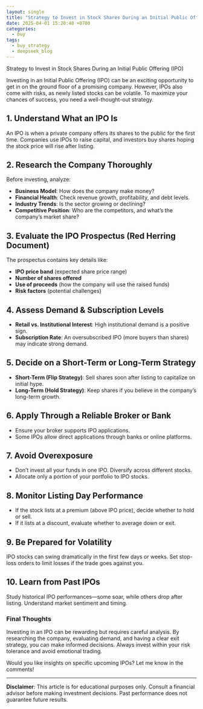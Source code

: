 ```yaml
---
layout: single
title: "Strategy to Invest in Stock Shares During an Initial Public Offering (IPO)"
date: 2025-04-01 15:20:48 +0700
categories:
  - buy
tags:
  - buy_strategy
  - deepseek_blog
---
```


Strategy to Invest in Stock Shares During an Initial Public Offering (IPO)  

Investing in an Initial Public Offering (IPO) can be an exciting opportunity to get in on the ground floor of a promising company. However, IPOs also come with risks, as newly listed stocks can be volatile. To maximize your chances of success, you need a well-thought-out strategy.  

## **1. Understand What an IPO Is**  
An IPO is when a private company offers its shares to the public for the first time. Companies use IPOs to raise capital, and investors buy shares hoping the stock price will rise after listing.  

## **2. Research the Company Thoroughly**  
Before investing, analyze:  
- **Business Model**: How does the company make money?  
- **Financial Health**: Check revenue growth, profitability, and debt levels.  
- **Industry Trends**: Is the sector growing or declining?  
- **Competitive Position**: Who are the competitors, and what’s the company’s market share?  

## **3. Evaluate the IPO Prospectus (Red Herring Document)**  
The prospectus contains key details like:  
- **IPO price band** (expected share price range)  
- **Number of shares offered**  
- **Use of proceeds** (how the company will use the raised funds)  
- **Risk factors** (potential challenges)  

## **4. Assess Demand & Subscription Levels**  
- **Retail vs. Institutional Interest**: High institutional demand is a positive sign.  
- **Subscription Rate**: An oversubscribed IPO (more buyers than shares) may indicate strong demand.  

## **5. Decide on a Short-Term or Long-Term Strategy**  
- **Short-Term (Flip Strategy)**: Sell shares soon after listing to capitalize on initial hype.  
- **Long-Term (Hold Strategy)**: Keep shares if you believe in the company’s long-term growth.  

## **6. Apply Through a Reliable Broker or Bank**  
- Ensure your broker supports IPO applications.  
- Some IPOs allow direct applications through banks or online platforms.  

## **7. Avoid Overexposure**  
- Don’t invest all your funds in one IPO. Diversify across different stocks.  
- Allocate only a portion of your portfolio to IPO stocks.  

## **8. Monitor Listing Day Performance**  
- If the stock lists at a premium (above IPO price), decide whether to hold or sell.  
- If it lists at a discount, evaluate whether to average down or exit.  

## **9. Be Prepared for Volatility**  
IPO stocks can swing dramatically in the first few days or weeks. Set stop-loss orders to limit losses if the trade goes against you.  

## **10. Learn from Past IPOs**  
Study historical IPO performances—some soar, while others drop after listing. Understand market sentiment and timing.  

### **Final Thoughts**  
Investing in an IPO can be rewarding but requires careful analysis. By researching the company, evaluating demand, and having a clear exit strategy, you can make informed decisions. Always invest within your risk tolerance and avoid emotional trading.  

Would you like insights on specific upcoming IPOs? Let me know in the comments!  

---
**Disclaimer**: This article is for educational purposes only. Consult a financial advisor before making investment decisions. Past performance does not guarantee future results.
